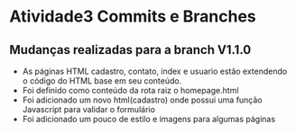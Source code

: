 # Atividade3 Commits e Branches

## Mudanças realizadas para a branch V1.1.0
* As páginas HTML cadastro, contato, index e usuario estão extendendo o código do HTML base em seu conteúdo.
* Foi definido como conteúdo da rota raiz o homepage.html
* Foi adicionado um novo html(cadastro) onde possui uma função Javascript para validar o formulário
* Foi adicionado um pouco de estilo e imagens para algumas páginas



